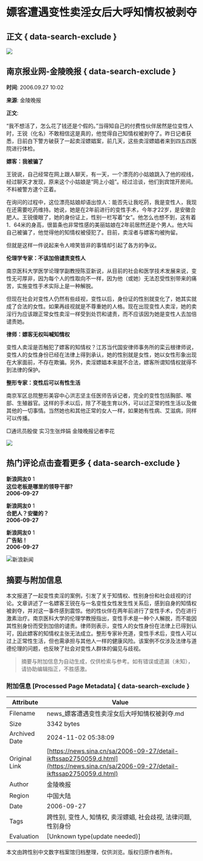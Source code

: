 # 嫖客遭遇变性卖淫女后大呼知情权被剥夺

## 正文 { data-search-exclude }


_![](https://n.sinaimg.cn/default/622af858/20181010/default_avatar.jpg)_

## 南京报业网-金陵晚报 { data-search-exclude }

**时间**: 2006.09.27 10:02

**来源**: 金陵晚报

**正文**:

“我不想活了，怎么花了钱还是个假的。”当得知自己的付费性伙伴居然是位变性人时，王锐（化名）不敢相信这是真的，他觉得自己知情权被剥夺了。昨日记者获悉，日前白下警方破获了一起卖淫嫖娼案，前几天，这些卖淫嫖娼者来到四五四医院进行体检。

**嫖客：我被骗了**

王锐说，自己经常在网上跟人聊天，有一天，一个漂亮的小姑娘跳入了他的视线，经过聊天才发现，原来这个小姑娘是“网上小姐”。经过洽谈，他们到宾馆开房间。不料被警方逮个正着。

在询问的过程中，这位漂亮姑娘却语出惊人：能否先让我吃药，我是变性人，我现在还需要吃药维持。她说，她是在2年前进行的变性手术，今年才22岁，是安徽合肥人。王锐傻眼了，她的身份证上，性别一栏写着“女”。他怎么也想不到，这有着1．64米的身高，很苗条也非常性感的美丽姑娘在2年前居然还是个男人。他大叫自己被骗了，他觉得他的知情权被侵犯了。目前，卖淫者与嫖客均被拘留。

但就是这样一件说起来令人啼笑皆非的事情却引起了各方的争议。

**伦理学专家：不该加倍谴责变性人**

南京医科大学医学论理学副教授陈亚新说，从目前的社会和医学技术发展来说，变性无可厚非，因为每个人的性取向不一样，因为他（或她）无法忍受性别带来的痛苦，实施变性手术实际上是一种解脱。

但现在社会对变性人仍然有些歧视，变性以后，身份证的性别就变化了，她其实就成了合法的女性。如果再歧视就是不尊重她的人格。现在出现变性人卖淫，她的卖淫行为应该跟正常女性卖淫一样受到处罚和谴责，而不应该因为她是变性人去加倍谴责她。

**律师：嫖客无权叫喊知情权**

变性人卖淫是否触犯了嫖客的知情权？江苏当代国安律师事务所的栾云根律师说，变性人的女性身份已经在法律上得到承认，她的性别就是女性，她以女性形象出现在大家面前，不存在欺骗。另外，卖淫嫖娼本来就不合法，嫖客所谓知情权就得不到法律的保护。

**整形专家：变性后可以有性生活**

南京军区总院整形美容中心洪志坚主任医师告诉记者，完全的变性包括胸部、喉部、生殖器官。这样的手术以后，除了不能生育以外，可以过正常的性生活以及做其他的一切事情。当然她也和其他正常的女人一样，如果她有性病、艾滋病，同样可以传播。

□通讯员殷俊 实习生张烨娟 金陵晚报记者李花

![](https://n.sinaimg.cn/default/2fb77759/20151125/320X320.png)

## 热门评论点击查看更多 { data-search-exclude }

**新浪网友0** 1  
**这位老板是哪里的领导干部?**  
**2006-09-27**

**新浪网友0** 1  
**合肥人？安徽的？**  
**2006-09-27**

**新浪网友0** 1  
**广告贴！**  
**2006-09-27**

![新浪新闻](https://n.sinaimg.cn/default/80905340/20200331/sinalogo.png)
<!-- tcd_original_link https://news.sina.cn/sa/2006-09-27/detail-ikftssap2750059.d.html -->
## 摘要与附加信息

<!-- tcd_abstract -->
本文报道了一起变性卖淫的案例，引发了关于知情权、性别身份和社会歧视的讨论。文章讲述了一名嫖客王锐在与一名变性女性发生性关系后，感到自身的知情权被剥夺，并对这一事件感到震惊。他的性伙伴在两年前进行了变性手术，仍在进行激素治疗。南京医科大学的伦理学教授指出，变性手术是一种个人解脱，而不能因其性别身份而受到加倍的谴责。律师则表示，变性人的女性身份在法律上已得到认可，因此嫖客的知情权主张无法成立。整形专家补充道，变性手术后，变性人可以过上正常性生活，但也需承担与其他人一样的健康风险。该案例不仅涉及法律与道德伦理的问题，也反映了社会对变性人群体的偏见与歧视。
<!-- tcd_abstract_end -->

> 摘要与附加信息为自动生成，仅供检索与参考。如有错误或遗漏（未知），请协助编辑指正，不胜感激。

### 附加信息 [Processed Page Metadata] { data-search-exclude }

| Attribute       | Value                                  |
|-----------------|----------------------------------------|
| Filename        | news_嫖客遭遇变性卖淫女后大呼知情权被剥夺.md                             |
| Size            | 3342 bytes                           |
| Archived Date   | 2024-11-02 05:38:09                             |
| Original Link   | [https://news.sina.cn/sa/2006-09-27/detail-ikftssap2750059.d.html](https://news.sina.cn/sa/2006-09-27/detail-ikftssap2750059.d.html)                       |
| Author          | 金陵晚报                               |
| Region          | 中国大陆                               |
| Date            | 2006-09-27                                 |
| Tags            | 跨性别, 变性人, 知情权, 卖淫嫖娼, 社会歧视, 法律问题, 性别身份                                 |
| Evaluation            | [Unknown type(update needed)]                                 |
<!-- tcd_table_end -->

本文由跨性别中文数字档案馆归档整理，仅供浏览。版权归原作者所有。
